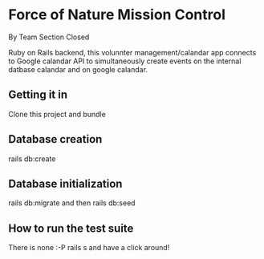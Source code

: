 # Force of Nature Mission Control
By Team Section Closed

Ruby on Rails backend, this volunnter management/calandar app connects to Google calandar API to simultaneously create events on the internal datbase calandar and on google calandar.

## Getting it in
Clone this project and bundle 

## Database creation
rails db:create

## Database initialization
rails db:migrate and then rails db:seed 

## How to run the test suite
There is none :-P
rails s and have a click around!
